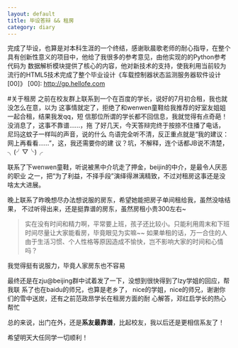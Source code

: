 ```yaml
---
layout: default
title: 毕设答辩 && 租房
category: diary
---
```

完成了毕设，也算是对本科生涯的一个终结，感谢耿晨歌老师的耐心指导，在整个
具有创新性意义的项目中，他给了我很多的参考意见，由他实现的的Python参考代码为
数据解析模块提供了核心的内容，他对新技术的支持，使我利用当前较为
流行的HTML5技术完成了整个毕业设计《车载控制器状态监测服务器软件设计[00]》
[00]: http://gp.hellofe.com

#关于租房
之前在校友群上联系到一个在百度的学长，说好的7月初合租，我也就没怎么在意，以为
这事情就定了，拒绝了和wenwen童鞋给我推荐的好室友姐姐一起合租，结果我发qq，短
信那位所谓的学长都不回信息，我就觉得有点奇葩！没消息了，这事不靠谱......，拖
了好几天，今天答辩完终于按捺不住播了电话，尼玛这蚊子一样叫的声音，说的什么
鸟语完全听不清，反正重点就是“我的建议：网上再看看......”，这，我还需要你的建
议？坑，不解释，连个话都JB说不清楚，╮(╯▽╰)╭

联系了下wenwen童鞋，听说被黑中介坑走了押金，beijin的中介，是最令人厌恶的职业
之一，把“为了利益，不择手段”演绎得淋漓精致，不过对租房这事还是没啥太大进展。

晚上联系了昨晚想尽办法想说服的房东，希望她能把房子单间租给我，虽然没啥结果，
不过听得出来，还是挺靠谱的房东，虽然房租小贵300左右~

>实在没有时间和精力啊，平常要上班，孩子还比较小。只能利用周末和下班时间尽量让大家能看房，毕竟眼见为实嘛~~
>如果单租的话，万一合住的人由于生活习惯、个人性格等原因造成不愉快，岂不影响大家的时间和心情吗？

我觉得挺有说服力，毕竟人家房东也不容易

最终还是在zju@beijing群中试着发了一下，没想到很快得到了lzy学姐的回应，帮我联
系了也在baidu的师兄，也算是老乡了，
nice的学姐，nice的师兄，谢谢你们的雪中送炭，还有之前范政昂学长在租房方面的耐
心解答，邓红启学长的热心帮忙

总的来说，出门在外，还是**系友最靠谱**，比起校友，我以后还是更相信系友了！

希望明天大任同学一切顺利！
